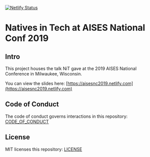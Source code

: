 [![Netlify Status](https://api.netlify.com/api/v1/badges/b7ff346f-de69-4e86-9d5a-f838382b1c46/deploy-status)](https://app.netlify.com/sites/aises-conf-2019/deploys)

# Natives in Tech at AISES National Conf 2019

## Intro

This project houses the talk NiT gave at the 2019 AISES National Conference in Milwaukee, Wisconsin.

You can view the slides here: [https://aisesnc2019.netlify.com](https://aisesnc2019.netlify.com)

## Code of Conduct

The code of conduct governs interactions in this repository: [CODE_OF_CONDUCT](CODE_OF_CONDUCT)

## License

MIT licenses this repository: [LICENSE](LICENSE)
